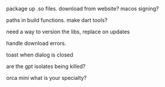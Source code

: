 package up .so files. download from website? macos signing?

paths in build functions. make dart tools?

need a way to version the libs, replace on updates

handle download errors.

toast when dialog is closed

are the gpt isolates being killed?

orca mini what is your specialty?
